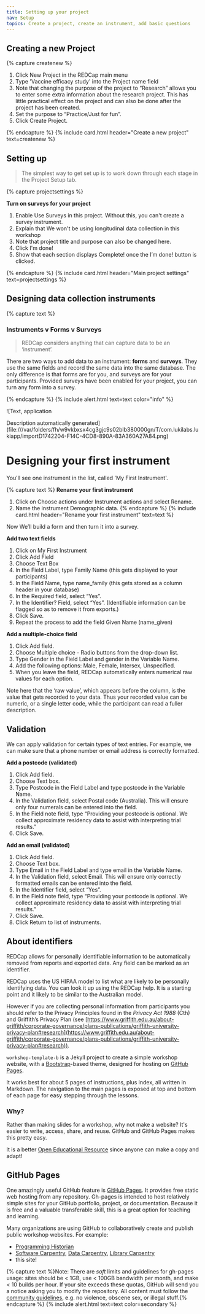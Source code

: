 ```yaml
---
title: Setting up your project
nav: Setup
topics: Create a project, create an instrument, add basic questions
---
```


## Creating a new Project

{% capture createnew %}

1. Click New Project in the REDCap main menu
2. Type 'Vaccine efficacy study' into the Project name field
3. Note that changing the purpose of the project to “Research” allows you to enter some extra information about the research project. This has little practical effect on the project and can also be done after the project has been created.
4. Set the purpose to “Practice/Just for fun”.
5. Click Create Project.

{% endcapture %}
{% include card.html header="Create a new project" text=createnew %}

## Setting up

> The simplest way to get set up is to work down through each stage in the Project Setup tab.

{% capture projectsettings %}

**Turn on surveys for your project**

1. Enable Use Surveys in this project. Without this, you can't create a survey instrument.
2. Explain that We won't be using longitudinal data collection in this workshop
3. Note that project title and purpose can also be changed here.
4. Click I'm done!
5. Show that each section displays Complete! once the I’m done! button is clicked.

{% endcapture %}
{% include card.html header="Main project settings" text=projectsettings %}

## Designing data collection instruments


{% capture text %}
### Instruments v Forms v Surveys

> REDCap considers anything that can capture data to be an ‘instrument’.

There are two ways to add data to an instrument: **forms** and **surveys**. They use the same fields and record the same data into the same database. The only difference is that forms are for you, and surveys are for your participants. Provided surveys have been enabled for your project, you can turn any form into a survey.

{% endcapture %}
{% include alert.html text=text color="info" %}

![Text, application

Description automatically generated](file:///var/folders/fh/w9vkbxsx4cg3gjc9s02blb380000gn/T/com.lukilabs.lukiapp/importD1742204-F14C-4CD8-890A-83A360A27A84.png)

# Designing your first instrument

You'll see one instrument in the list, called 'My First Instrument'.

{% capture text %}
**Rename your first instrument**    

1. Click on Choose actions under Instrument actions and select Rename.
2. Name the instrument Demographic data.
{% endcapture %}
{% include card.html header="Rename your first instrument" text=text %}

Now We’ll build a form and then turn it into a survey.

**Add two text fields**

1. Click on My First Instrument
2. Click Add Field
3. Choose Text Box
4. In the Field Label, type Family Name (this gets displayed to your participants)
5. In the Field Name, type name_family (this gets stored as a column header in your database)
6. In the Required field, select “Yes”.
7. In the Identifier? Field, select “Yes”. (Identifiable information can be flagged so as to remove it from exports.)
8. Click Save.
9. Repeat the process to add the field Given Name (name_given)

**Add a multiple-choice field**

1. Click Add field.
2. Choose Multiple choice - Radio buttons from the drop-down list.
3. Type Gender in the Field Label and gender in the Variable Name.
4. Add the following options: Male, Female, Intersex, Unspecified.
5. When you leave the field, REDCap automatically enters numerical raw values for each option.

Note here that the ‘raw value’, which appears before the column, is the value that gets recorded to your data. Thus your recorded value can be numeric, or a single letter code, while the participant can read a fuller description.

## Validation

We can apply validation for certain types of text entries. For example, we can make sure that a phone number or email address is correctly formatted.

**Add a postcode (validated)**

1. Click Add field.
2. Choose Text box.
3. Type Postcode in the Field Label and type postcode in the Variable Name.
4. In the Validation field, select Postal code (Australia). This will ensure only four numerals can be entered into the field.
5. In the Field note field, type “Providing your postcode is optional. We collect approximate residency data to assist with interpreting trial results.”
6. Click Save.

**Add an email (validated)**

1. Click Add field.
2. Choose Text box.
3. Type Email in the Field Label and type email in the Variable Name.
4. In the Validation field, select Email. This will ensure only correctly formatted emails can be entered into the field.
5. In the Identifier field, select “Yes”.
6. In the Field note field, type “Providing your postcode is optional. We collect approximate residency data to assist with interpreting trial results.”
7. Click Save.
8. Click Return to list of instruments.

## About identifiers

REDCap allows for personally identifiable information to be automatically removed from reports and exported data. Any field can be marked as an identifier.

REDCap uses the US HIPAA model to list what are likely to be personally identifying data. You can look it up using the REDCap help. It is a starting point and it likely to be similar to the Australian model.

However if you are collecting personal information from participants you should refer to the Privacy Principles found in the *Privacy Act 1988* (Cth) and Griffith’s Privacy Plan (see [https://www.griffith.edu.au/about-griffith/corporate-governance/plans-publications/griffith-university-privacy-plan#research](https://www.griffith.edu.au/about-griffith/corporate-governance/plans-publications/griffith-university-privacy-plan#research)).




`workshop-template-b` is a Jekyll project to create a simple workshop website, with a [Bootstrap](https://getbootstrap.com/)-based theme, designed for hosting on [GitHub Pages](https://pages.github.com/).

It works best for about 5 pages of instructions, plus index, all written in Markdown. 
The navigation to the main pages is exposed at top and bottom of each page for easy stepping through the lessons.

### Why?

Rather than making slides for a workshop, why not make a website? 
It's easier to write, access, share, and reuse. 
GitHub and GitHub Pages makes this pretty easy.

It is a better [Open Educational Resource](https://en.wikipedia.org/wiki/Open_educational_resources) since anyone can make a copy and adapt!

## GitHub Pages 

One amazingly useful GitHub feature is [GitHub Pages](https://guides.github.com/features/pages/).
It provides free static web hosting from any repository.
Gh-pages is intended to host relatively simple sites for your GitHub portfolio, project, or documentation.
Because it is free and a valuable transferable skill, this is a great option for teaching and learning.

Many organizations are using GitHub to collaboratively create and publish public workshop websites. 
For example: 

- [Programming Historian](http://programminghistorian.org/)
- [Software Carpentry](https://software-carpentry.org/), [Data Carpentry](http://www.datacarpentry.org/), [Library Carpentry](https://librarycarpentry.org/)
- this site!

{% capture text %}Note:
There are *soft* limits and guidelines for gh-pages usage: sites should be < 1GB, use < 100GB bandwidth per month, and make < 10 builds per hour.
If your site exceeds these quotas, GitHub will send you a notice asking you to modify the repository.
All content must follow the [community guidelines](https://help.github.com/articles/github-community-guidelines/), e.g. no violence, obscene sex, or illegal stuff.{% endcapture %}
{% include alert.html text=text color=secondary %}
